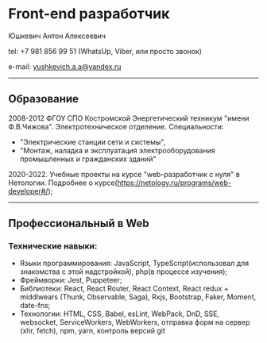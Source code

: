 # Front-end разработчик

Юшкевич Антон Алексеевич

tel: +7 981 856 99 51 (WhatsUp, Viber, или просто звонок)

e-mail: yushkevich.a.a@yandex.ru

____

## Образование 

2008-2012 ФГОУ СПО Костромской Энергетический техникум "имени Ф.В.Чижова". 
Электротехническое отделение. 
Специальности: 
 * "Электрические станции сети и системы", 
 * "Монтаж, наладка и эксплуатация электрооборудования промышленных и гражданских зданий"

 2020-2022. Учебные проекты на курсе "web-разработчик с нуля" в Нетологии. 
Подробнее о курсе(https://netology.ru/programs/web-developer#/);

____

## Профессиональный в Web

### Технические навыки:

* Языки программирования: JavaScript, TypeScript(использовал для знакомства с этой надстройкой), php(в процессе изучения);
* Фреймворки: Jest, Puppeteer;
* Библиотеки: React, React Router, React Context, React redux + middlwears (Thunk, Observable, Saga), Rxjs, Bootstrap, Faker, Moment, date-fns;
* Технологии: HTML, CSS, Babel, esLint, WebPack, DnD, SSE, websocket, ServiceWorkers, WebWorkers, отправка форм на сервер (xhr, fetch), npm, yarn, контроль версий git